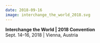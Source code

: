 ```yaml
---
date: 2018-09-16
image: interchange_the_world_2018.svg
---
```

**Interchange the World \| 2018 Convention**  
Sept. 14–16, 2018 | Vienna, Austria